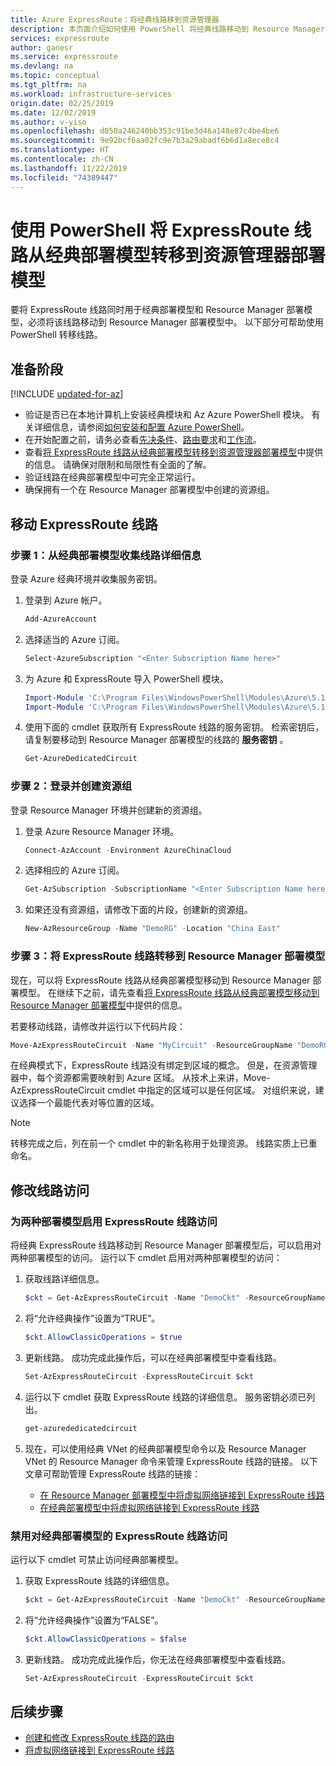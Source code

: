 ```yaml
---
title: Azure ExpressRoute：将经典线路移到资源管理器
description: 本页面介绍如何使用 PowerShell 将经典线路移动到 Resource Manager 部署模型。
services: expressroute
author: ganesr
ms.service: expressroute
ms.devlang: na
ms.topic: conceptual
ms.tgt_pltfrm: na
ms.workload: infrastructure-services
origin.date: 02/25/2019
ms.date: 12/02/2019
ms.author: v-yiso
ms.openlocfilehash: d050a246240bb353c91be3d46a148e87c4be4be6
ms.sourcegitcommit: 9e92bcf6aa02fc9e7b3a29abadf6b6d1a8ece8c4
ms.translationtype: HT
ms.contentlocale: zh-CN
ms.lasthandoff: 11/22/2019
ms.locfileid: "74389447"
---
```

# <a name="move-expressroute-circuits-from-classic-to-resource-manager-deployment-model-using-powershell"></a>使用 PowerShell 将 ExpressRoute 线路从经典部署模型转移到资源管理器部署模型

要将 ExpressRoute 线路同时用于经典部署模型和 Resource Manager 部署模型，必须将该线路移动到 Resource Manager 部署模型中。 以下部分可帮助使用 PowerShell 转移线路。

## <a name="before-you-begin"></a>准备阶段

[!INCLUDE [updated-for-az](../../includes/hybrid-az-ps.md)]

* 验证是否已在本地计算机上安装经典模块和 Az Azure PowerShell 模块。 有关详细信息，请参阅[如何安装和配置 Azure PowerShell](../powershell-install-configure.md)。
* 在开始配置之前，请务必查看[先决条件](./expressroute-prerequisites.md)、[路由要求](./expressroute-routing.md)和[工作流](./expressroute-workflows.md)。
* 查看[将 ExpressRoute 线路从经典部署模型转移到资源管理器部署模型](./expressroute-move.md)中提供的信息。 请确保对限制和局限性有全面的了解。
* 验证线路在经典部署模型中可完全正常运行。
* 确保拥有一个在 Resource Manager 部署模型中创建的资源组。

## <a name="move-an-expressroute-circuit"></a>移动 ExpressRoute 线路

### <a name="step-1-gather-circuit-details-from-the-classic-deployment-model"></a>步骤 1：从经典部署模型收集线路详细信息
登录 Azure 经典环境并收集服务密钥。

1. 登录到 Azure 帐户。

   ```powershell
   Add-AzureAccount
   ```

2. 选择适当的 Azure 订阅。

   ```powershell
   Select-AzureSubscription "<Enter Subscription Name here>"
   ```

3. 为 Azure 和 ExpressRoute 导入 PowerShell 模块。

   ```powershell
   Import-Module 'C:\Program Files\WindowsPowerShell\Modules\Azure\5.1.1\Azure\Azure.psd1'
   Import-Module 'C:\Program Files\WindowsPowerShell\Modules\Azure\5.1.1\ExpressRoute\ExpressRoute.psd1'
   ```

4. 使用下面的 cmdlet 获取所有 ExpressRoute 线路的服务密钥。 检索密钥后，请复制要移动到 Resource Manager 部署模型的线路的 **服务密钥** 。

   ```powershell
   Get-AzureDedicatedCircuit
   ```

### <a name="step-2-sign-in-and-create-a-resource-group"></a>步骤 2：登录并创建资源组
登录 Resource Manager 环境并创建新的资源组。

1. 登录 Azure Resource Manager 环境。

   ```powershell
   Connect-AzAccount -Environment AzureChinaCloud
   ```

2. 选择相应的 Azure 订阅。

   ```powershell
   Get-AzSubscription -SubscriptionName "<Enter Subscription Name here>" | Select-AzSubscription
   ```

3. 如果还没有资源组，请修改下面的片段，创建新的资源组。

   ```powershell
   New-AzResourceGroup -Name "DemoRG" -Location "China East"
   ```

### <a name="step-3-move-the-expressroute-circuit-to-the-resource-manager-deployment-model"></a>步骤 3：将 ExpressRoute 线路转移到 Resource Manager 部署模型
现在，可以将 ExpressRoute 线路从经典部署模型移动到 Resource Manager 部署模型。 在继续下之前，请先查看[将 ExpressRoute 线路从经典部署模型移动到 Resource Manager 部署模型](./expressroute-move.md)中提供的信息。

若要移动线路，请修改并运行以下代码片段：

```powershell
Move-AzExpressRouteCircuit -Name "MyCircuit" -ResourceGroupName "DemoRG" -Location "China East" -ServiceKey "<Service-key>"
```

在经典模式下，ExpressRoute 线路没有绑定到区域的概念。 但是，在资源管理器中，每个资源都需要映射到 Azure 区域。 从技术上来讲，Move-AzExpressRouteCircuit cmdlet 中指定的区域可以是任何区域。 对组织来说，建议选择一个最能代表对等位置的区域。

> [!NOTE]
> 转移完成之后，列在前一个 cmdlet 中的新名称用于处理资源。 线路实质上已重命名。
> 

## <a name="modify-circuit-access"></a>修改线路访问

### <a name="to-enable-expressroute-circuit-access-for-both-deployment-models"></a>为两种部署模型启用 ExpressRoute 线路访问
将经典 ExpressRoute 线路移动到 Resource Manager 部署模型后，可以启用对两种部署模型的访问。 运行以下 cmdlet 启用对两种部署模型的访问：

1. 获取线路详细信息。

   ```powershell
   $ckt = Get-AzExpressRouteCircuit -Name "DemoCkt" -ResourceGroupName "DemoRG"
   ```

2. 将“允许经典操作”设置为“TRUE”。

   ```powershell
   $ckt.AllowClassicOperations = $true
   ```

3. 更新线路。 成功完成此操作后，可以在经典部署模型中查看线路。

   ```powershell
   Set-AzExpressRouteCircuit -ExpressRouteCircuit $ckt
   ```

4. 运行以下 cmdlet 获取 ExpressRoute 线路的详细信息。 服务密钥必须已列出。 

   ```powershell
   get-azurededicatedcircuit
   ```

5. 现在，可以使用经典 VNet 的经典部署模型命令以及 Resource Manager VNet 的 Resource Manager 命令来管理 ExpressRoute 线路的链接。 以下文章可帮助管理 ExpressRoute 线路的链接：

    * [在 Resource Manager 部署模型中将虚拟网络链接到 ExpressRoute 线路](expressroute-howto-linkvnet-arm.md)
    * [在经典部署模型中将虚拟网络链接到 ExpressRoute 线路](expressroute-howto-linkvnet-classic.md)

### <a name="to-disable-expressroute-circuit-access-to-the-classic-deployment-model"></a>禁用对经典部署模型的 ExpressRoute 线路访问
运行以下 cmdlet 可禁止访问经典部署模型。

1. 获取 ExpressRoute 线路的详细信息。

   ```powershell
   $ckt = Get-AzExpressRouteCircuit -Name "DemoCkt" -ResourceGroupName "DemoRG"
   ```

2. 将“允许经典操作”设置为“FALSE”。

   ```powershell
   $ckt.AllowClassicOperations = $false
   ```

3. 更新线路。 成功完成此操作后，你无法在经典部署模型中查看线路。

   ```powershell
   Set-AzExpressRouteCircuit -ExpressRouteCircuit $ckt
   ```

## <a name="next-steps"></a>后续步骤

- [创建和修改 ExpressRoute 线路的路由](./expressroute-howto-routing-arm.md)
- [将虚拟网络链接到 ExpressRoute 线路](./expressroute-howto-linkvnet-arm.md)
